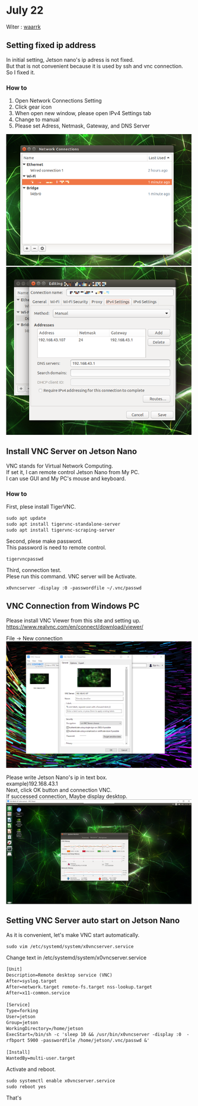 # July 22
Witer : [waarrk](https://twitter.com/waarrk)

## Setting fixed ip address
In initial setting, Jetson nano's ip adress is not fixed.  
But that is not convenient because it is used by ssh and vnc connection.  
So I fixed it.
### How to
1. Open Network Connections Setting  
2. Click gear icon  
3. When open new window, please open IPv4 Settings tab  
4. Change to manual  
5. Please set Adress, Netmask, Gateway, and DNS Server  
<img src="picture/July22-1.png" width=500px>
<img src="picture/July22-2.png" width=500px>

## Install VNC Server on Jetson Nano
VNC stands for Virtual Network Computing.  
If set it, I can remote control Jetson Nano from My PC.  
I can use GUI and My PC's mouse and keyboard.  
### How to
First, plese install TigerVNC.  
```
sudo apt update
sudo apt install tigervnc-standalone-server
sudo apt install tigervnc-scraping-server
```
Second, plese make password.  
This password is need to remote control.  
```
tigervncpasswd
```
Third, connection test.  
Plese run this command. VNC server will be Activate.  
```
x0vncserver -display :0 -passwordfile ~/.vnc/passwd
```

## VNC Connection from Windows PC
Please install VNC Viewer from this site and setting up.  
https://www.realvnc.com/en/connect/download/viewer/  

File -> New connection  
<img src="picture/July22-3.png" width=500px>

Please write Jetson Nano's ip in text box.  
example)192.168.43.1  
Next, click OK button and connection VNC.  
If successed connection, Maybe display desktop.  
<img src="picture/July22-4.png" width=500px>

## Setting VNC Server auto start on Jetson Nano
As it is convenient, let's make VNC start automatically.
```
sudo vim /etc/systemd/system/x0vncserver.service
```
Change text in /etc/systemd/system/x0vncserver.service
```
[Unit]
Description=Remote desktop service (VNC)
After=syslog.target
After=network.target remote-fs.target nss-lookup.target
After=x11-common.service 

[Service]
Type=forking
User=jetson
Group=jetson
WorkingDirectory=/home/jetson
ExecStart=/bin/sh -c 'sleep 10 && /usr/bin/x0vncserver -display :0  -rfbport 5900 -passwordfile /home/jetson/.vnc/passwd &'

[Install]
WantedBy=multi-user.target
```
Activate and reboot.
```
sudo systemctl enable x0vncserver.service 
sudo reboot yes
```
That's 
